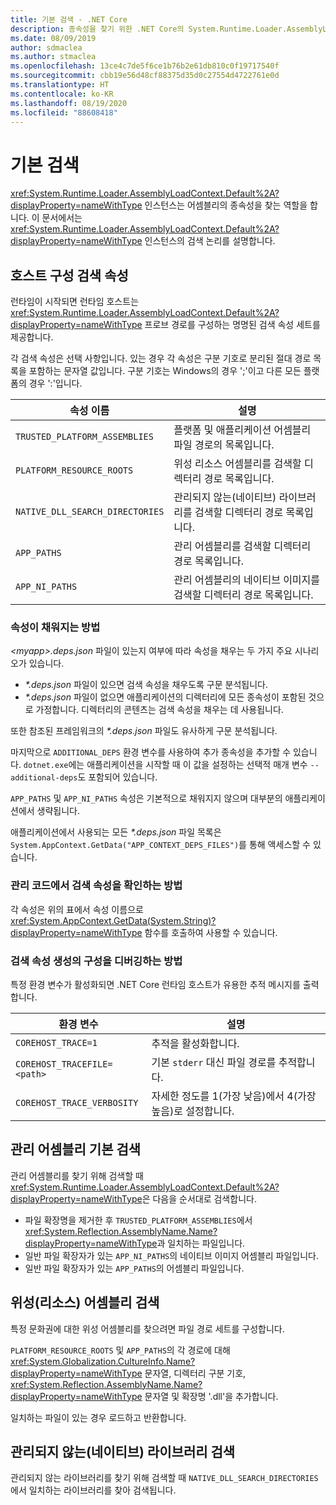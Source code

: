 ```yaml
---
title: 기본 검색 - .NET Core
description: 종속성을 찾기 위한 .NET Core의 System.Runtime.Loader.AssemblyLoadContext.Default 검색 논리 개요입니다.
ms.date: 08/09/2019
author: sdmaclea
ms.author: stmaclea
ms.openlocfilehash: 13ce4c7de5f6ce1b76b2e61db810c0f19717540f
ms.sourcegitcommit: cbb19e56d48cf88375d35d0c27554d4722761e0d
ms.translationtype: HT
ms.contentlocale: ko-KR
ms.lasthandoff: 08/19/2020
ms.locfileid: "88608418"
---
```

# <a name="default-probing"></a>기본 검색

<xref:System.Runtime.Loader.AssemblyLoadContext.Default%2A?displayProperty=nameWithType> 인스턴스는 어셈블리의 종속성을 찾는 역할을 합니다. 이 문서에서는 <xref:System.Runtime.Loader.AssemblyLoadContext.Default%2A?displayProperty=nameWithType> 인스턴스의 검색 논리를 설명합니다.

## <a name="host-configured-probing-properties"></a>호스트 구성 검색 속성

런타임이 시작되면 런타임 호스트는 <xref:System.Runtime.Loader.AssemblyLoadContext.Default%2A?displayProperty=nameWithType> 프로브 경로를 구성하는 명명된 검색 속성 세트를 제공합니다.

각 검색 속성은 선택 사항입니다. 있는 경우 각 속성은 구분 기호로 분리된 절대 경로 목록을 포함하는 문자열 값입니다. 구분 기호는 Windows의 경우 ';'이고 다른 모든 플랫폼의 경우 ':'입니다.

|속성 이름                 |설명  |
|------------------------------|---------|
|`TRUSTED_PLATFORM_ASSEMBLIES`   | 플랫폼 및 애플리케이션 어셈블리 파일 경로의 목록입니다. |
|`PLATFORM_RESOURCE_ROOTS`       | 위성 리소스 어셈블리를 검색할 디렉터리 경로 목록입니다. |
|`NATIVE_DLL_SEARCH_DIRECTORIES` | 관리되지 않는(네이티브) 라이브러리를 검색할 디렉터리 경로 목록입니다.        |
|`APP_PATHS`                     | 관리 어셈블리를 검색할 디렉터리 경로 목록입니다. |
|`APP_NI_PATHS`                  | 관리 어셈블리의 네이티브 이미지를 검색할 디렉터리 경로 목록입니다. |

### <a name="how-are-the-properties-populated"></a>속성이 채워지는 방법

*\<myapp>.deps.json* 파일이 있는지 여부에 따라 속성을 채우는 두 가지 주요 시나리오가 있습니다.

- *\*.deps.json* 파일이 있으면 검색 속성을 채우도록 구문 분석됩니다.
- *\*.deps.json* 파일이 없으면 애플리케이션의 디렉터리에 모든 종속성이 포함된 것으로 가정합니다. 디렉터리의 콘텐츠는 검색 속성을 채우는 데 사용됩니다.

또한 참조된 프레임워크의 *\*.deps.json* 파일도 유사하게 구문 분석됩니다.

마지막으로 `ADDITIONAL_DEPS` 환경 변수를 사용하여 추가 종속성을 추가할 수 있습니다.  `dotnet.exe`에는 애플리케이션을 시작할 때 이 값을 설정하는 선택적 매개 변수 `--additional-deps`도 포함되어 있습니다.

`APP_PATHS` 및 `APP_NI_PATHS` 속성은 기본적으로 채워지지 않으며 대부분의 애플리케이션에서 생략됩니다.

애플리케이션에서 사용되는 모든 *\*.deps.json* 파일 목록은 `System.AppContext.GetData("APP_CONTEXT_DEPS_FILES")`를 통해 액세스할 수 있습니다.

### <a name="how-do-i-see-the-probing-properties-from-managed-code"></a>관리 코드에서 검색 속성을 확인하는 방법

각 속성은 위의 표에서 속성 이름으로 <xref:System.AppContext.GetData(System.String)?displayProperty=nameWithType> 함수를 호출하여 사용할 수 있습니다.

### <a name="how-do-i-debug-the-probing-properties-construction"></a>검색 속성 생성의 구성을 디버깅하는 방법

특정 환경 변수가 활성화되면 .NET Core 런타임 호스트가 유용한 추적 메시지를 출력합니다.

|환경 변수        |설명  |
|----------------------------|---------|
|`COREHOST_TRACE=1`          |추적을 활성화합니다.|
|`COREHOST_TRACEFILE=<path>` |기본 `stderr` 대신 파일 경로를 추적합니다.|
|`COREHOST_TRACE_VERBOSITY`  |자세한 정도를 1(가장 낮음)에서 4(가장 높음)로 설정합니다.|

## <a name="managed-assembly-default-probing"></a>관리 어셈블리 기본 검색

관리 어셈블리를 찾기 위해 검색할 때 <xref:System.Runtime.Loader.AssemblyLoadContext.Default%2A?displayProperty=nameWithType>은 다음을 순서대로 검색합니다.

- 파일 확장명을 제거한 후 `TRUSTED_PLATFORM_ASSEMBLIES`에서 <xref:System.Reflection.AssemblyName.Name?displayProperty=nameWithType>과 일치하는 파일입니다.
- 일반 파일 확장자가 있는 `APP_NI_PATHS`의 네이티브 이미지 어셈블리 파일입니다.
- 일반 파일 확장자가 있는 `APP_PATHS`의 어셈블리 파일입니다.

## <a name="satellite-resource-assembly-probing"></a>위성(리소스) 어셈블리 검색

특정 문화권에 대한 위성 어셈블리를 찾으려면 파일 경로 세트를 구성합니다.

`PLATFORM_RESOURCE_ROOTS` 및 `APP_PATHS`의 각 경로에 대해 <xref:System.Globalization.CultureInfo.Name?displayProperty=nameWithType> 문자열, 디렉터리 구분 기호, <xref:System.Reflection.AssemblyName.Name?displayProperty=nameWithType> 문자열 및 확장명 '.dll'을 추가합니다.

일치하는 파일이 있는 경우 로드하고 반환합니다.

## <a name="unmanaged-native-library-probing"></a>관리되지 않는(네이티브) 라이브러리 검색

관리되지 않는 라이브러리를 찾기 위해 검색할 때 `NATIVE_DLL_SEARCH_DIRECTORIES`에서 일치하는 라이브러리를 찾아 검색됩니다.
